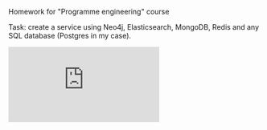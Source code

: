 Homework for "Programme engineering" course

Task: create a service using Neo4j, Elasticsearch, MongoDB, Redis and any SQL database (Postgres in my case).

![schema](https://github.com/Nutrymaco/catalog/blob/master/scheme.pdf)
